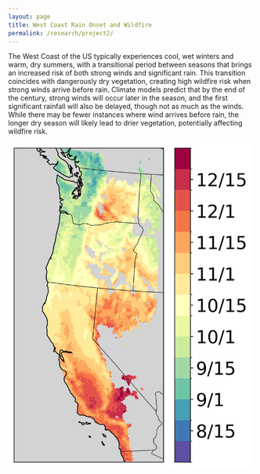 ```yaml
---
layout: page
title: West Coast Rain Onset and Wildfire
permalink: /research/project2/
---
```



The West Coast of the US typically experiences cool, wet winters and warm, dry summers, with a transitional period between seasons that brings an increased risk of both strong winds and significant rain. This transition coincides with dangerously dry vegetation, creating high wildfire risk when strong winds arrive before rain. Climate models predict that by the end of the century, strong winds will occur later in the season, and the first significant rainfall will also be delayed, though not as much as the winds. While there may be fewer instances where wind arrives before rain, the longer dry season will likely lead to drier vegetation, potentially affecting wildfire risk.


<img src="/images/era5_rain_onset_triple_split_3mmWA.jpg" alt="Historical Rain Onset Average" width="500">
